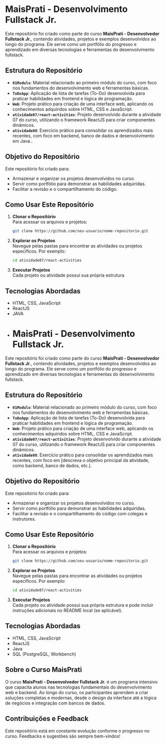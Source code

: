 # MaisPrati - Desenvolvimento Fullstack Jr.

Este repositório foi criado como parte do curso **MaisPrati - Desenvolvedor Fullstack Jr.**, contendo atividades, projetos e exemplos desenvolvidos ao longo do programa. Ele serve como um portfólio do progresso e aprendizado em diversas tecnologias e ferramentas do desenvolvimento fullstack.

## Estrutura do Repositório

- **`01Modulo`**: Material relacionado ao primeiro módulo do curso, com foco nos fundamentos do desenvolvimento web e ferramentas básicas.
- **`ToDoApp`**: Aplicação de lista de tarefas (To-Do) desenvolvida para praticar habilidades em frontend e lógica de programação.
- **`Web`**: Projeto prático para criação de uma interface web, aplicando os conhecimentos adquiridos sobre HTML, CSS e JavaScript.
- **`atividade07/react-activities`**: Projeto desenvolvido durante a atividade 07 do curso, utilizando o framework ReactJS para criar componentes dinâmicos.
- **`atividade08`**: Exercício prático para consolidar os aprendizados mais recentes, com foco em backend, banco de dados e desenvolvimento em Java..

## Objetivo do Repositório

Este repositório foi criado para:
- Armazenar e organizar os projetos desenvolvidos no curso.
- Servir como portfólio para demonstrar as habilidades adquiridas.
- Facilitar a revisão e o compartilhamento do código.

## Como Usar Este Repositório

1. **Clonar o Repositório**  
   Para acessar os arquivos e projetos:
   ```bash
   git clone https://github.com/seu-usuario/nome-repositorio.git
   ```

2. **Explorar os Projetos**  
   Navegue pelas pastas para encontrar as atividades ou projetos específicos. Por exemplo:
   ```bash
   cd atividade07/react-activities
   ```

3. **Executar Projetos**  
   Cada projeto ou atividade possui sua própria estrutura 

## Tecnologias Abordadas

- HTML, CSS, JavaScript
- ReactJS
- JAVA
- # MaisPrati - Desenvolvimento Fullstack Jr.

Este repositório foi criado como parte do curso **MaisPrati - Desenvolvedor Fullstack Jr.**, contendo atividades, projetos e exemplos desenvolvidos ao longo do programa. Ele serve como um portfólio do progresso e aprendizado em diversas tecnologias e ferramentas do desenvolvimento fullstack.

## Estrutura do Repositório

- **`01Modulo`**: Material relacionado ao primeiro módulo do curso, com foco nos fundamentos do desenvolvimento web e ferramentas básicas.
- **`ToDoApp`**: Aplicação de lista de tarefas (To-Do) desenvolvida para praticar habilidades em frontend e lógica de programação.
- **`Web`**: Projeto prático para criação de uma interface web, aplicando os conhecimentos adquiridos sobre HTML, CSS e JavaScript.
- **`atividade07/react-activities`**: Projeto desenvolvido durante a atividade 07 do curso, utilizando o framework ReactJS para criar componentes dinâmicos.
- **`atividade08`**: Exercício prático para consolidar os aprendizados mais recentes, com foco em [descreva o objetivo principal da atividade, como backend, banco de dados, etc.].

## Objetivo do Repositório

Este repositório foi criado para:
- Armazenar e organizar os projetos desenvolvidos no curso.
- Servir como portfólio para demonstrar as habilidades adquiridas.
- Facilitar a revisão e o compartilhamento do código com colegas e instrutores.

## Como Usar Este Repositório

1. **Clonar o Repositório**  
   Para acessar os arquivos e projetos:
   ```bash
   git clone https://github.com/seu-usuario/nome-repositorio.git
   ```

2. **Explorar os Projetos**  
   Navegue pelas pastas para encontrar as atividades ou projetos específicos. Por exemplo:
   ```bash
   cd atividade07/react-activities
   ```

3. **Executar Projetos**  
   Cada projeto ou atividade possui sua própria estrutura e pode incluir instruções adicionais no README local (se aplicável).

## Tecnologias Abordadas

- HTML, CSS, JavaScript
- ReactJS
- Java
- SQL (PostgreSQL, Workbench)

## Sobre o Curso MaisPrati

O curso **MaisPrati - Desenvolvedor Fullstack Jr.** é um programa intensivo que capacita alunos nas tecnologias fundamentais do desenvolvimento web e backend. Ao longo do curso, os participantes aprendem a criar soluções completas e modernas, desde o design da interface até a lógica de negócios e integração com bancos de dados.

## Contribuições e Feedback

Este repositório está em constante evolução conforme o progresso no curso. Feedbacks e sugestões são sempre bem-vindos!
